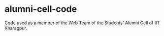 alumni-cell-code
================

Code used as a member of the Web Team of the Students' Alumni Cell of IIT Kharagpur.
